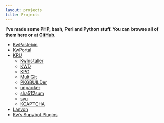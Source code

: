 ```yaml
---
layout: projects
title: Projects
---
```

**I’ve made some PHP, bash, Perl and Python stuff. You can browse all of them here or at [GitHub][1].**

*   [KwPastebin][2]
*   [KwPortal][3]
*   [KRU][4] 
    *   [KwInstaller][5]
    *   [KWD][6]
    *   [KPG][7]
    *   [MultiGit][8]
    *   [PKGBUILDer][9]
    *   [unpacker][10]
    *   [sha512sum][11]
    *   [syu][12]
    *   [KCAPTCHA][13]
*   [Lanyon][14]
*   [Kw’s Supybot Plugins][15]

 [1]:  https://github.com/Kwpolska "My github page"
 [2]:  /projects/kwpastebin/ "KwPastebin"
 [3]:  /projects/kwportal/ "KwPortal"
 [4]:  /projects/kru/ "KRU"
 [5]:  /projects/kru/kwinstaller/ "KwInstaller"
 [6]:  /projects/kru/kwd/ "KWD"
 [7]:  /projects/kru/kpg/ "KPG"
 [8]:  /projects/kru/gitcommiter/ "Git Commiter"
 [9]:  /projects/kru/pkgbuilder/ "PKGBUILDer"
 [10]: /projects/kru/unpacker/ "unpacker"
 [11]: /projects/kru/sha512sum/ "sha512sum"
 [12]: /projects/kru/syu/ "syu"
 [13]: /projects/kru/kcaptcha "KCAPTCHA"
 [14]: /projects/lanyon/ "Lanyon"
 [15]: /projects/kwsupyplugs/ "KwSupyPlugs"
